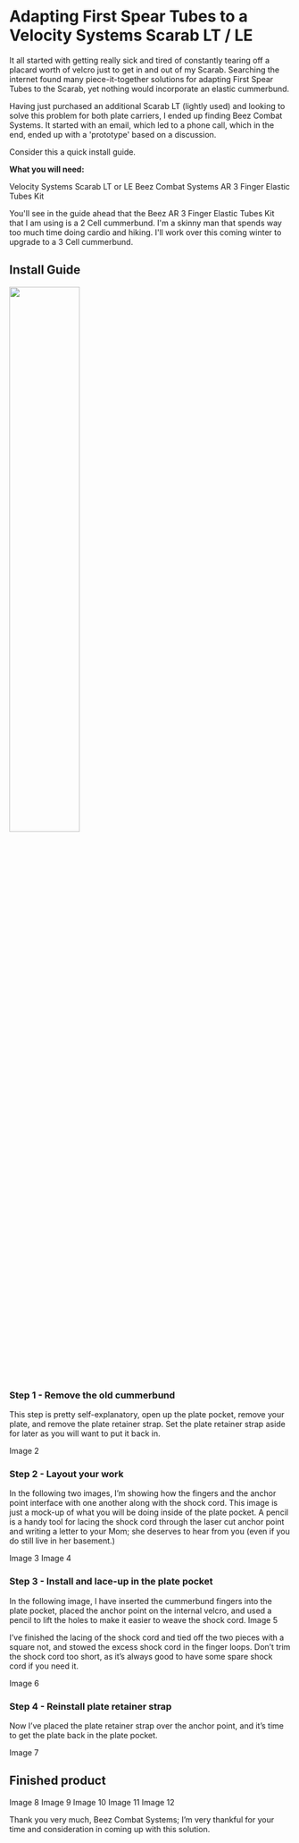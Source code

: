 # Adapting First Spear Tubes to a Velocity Systems Scarab LT / LE

It all started with getting really sick and tired of constantly tearing off a placard worth of velcro just to get in and out of my Scarab. Searching the internet found many piece-it-together solutions for adapting First Spear Tubes to the Scarab, yet nothing would incorporate an elastic cummerbund.

Having just purchased an additional Scarab LT (lightly used) and looking to solve this problem for both plate carriers, I ended up finding Beez Combat Systems. It started with an email, which led to a phone call, which in the end, ended up with a 'prototype' based on a discussion.

Consider this a quick install guide.

**What you will need:**

Velocity Systems Scarab LT or LE
Beez Combat Systems AR 3 Finger Elastic Tubes Kit

You'll see in the guide ahead that the Beez AR 3 Finger Elastic Tubes Kit that I am using is a 2 Cell cummerbund. I'm a skinny man that spends way too much time doing cardio and hiking. I'll work over this coming winter to upgrade to a 3 Cell cummerbund.

## Install Guide

<img src="/images/beez-scarab-tubes-1.jpg" height="50%" width="50%">

### Step 1 - Remove the old cummerbund

This step is pretty self-explanatory, open up the plate pocket, remove your plate, and remove the plate retainer strap. Set the plate retainer strap aside for later as you will want to put it back in.

Image 2

### Step 2 - Layout your work

In the following two images, I’m showing how the fingers and the anchor point interface with one another along with the shock cord. This image is just a mock-up of what you will be doing inside of the plate pocket. A pencil is a handy tool for lacing the shock cord through the laser cut anchor point and writing a letter to your Mom; she deserves to hear from you (even if you do still live in her basement.)

Image 3
Image 4

### Step 3 - Install and lace-up in the plate pocket

In the following image, I have inserted the cummerbund fingers into the plate pocket, placed the anchor point on the internal velcro, and used a pencil to lift the holes to make it easier to weave the shock cord.
Image 5

I’ve finished the lacing of the shock cord and tied off the two pieces with a square not, and stowed the excess shock cord in the finger loops. Don’t trim the shock cord too short, as it’s always good to have some spare shock cord if you need it.

Image 6

### Step 4 - Reinstall plate retainer strap

Now I’ve placed the plate retainer strap over the anchor point, and it’s time to get the plate back in the plate pocket.

Image 7

## Finished product

Image 8
Image 9
Image 10
Image 11
Image 12

Thank you very much, Beez Combat Systems; I’m very thankful for your time and consideration in coming up with this solution.
